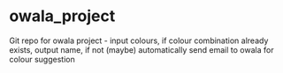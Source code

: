 # owala_project
Git repo for owala project - input colours, if colour combination already exists, output name, if not (maybe) automatically send email to owala for colour suggestion

